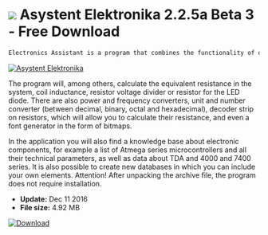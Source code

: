 # ![](https://cdn.softexe.net/static/icon/9/asystent-elektronika-11264.png) Asystent Elektronika 2.2.5a Beta 3 - Free Download

```sh
Electronics Assistant is a program that combines the functionality of over 20 different types of calculators, unit converters and other tools that can assist in the work of the title electronics, but also students and students of related fields.
```
[![Asystent Elektronika](https://gallery.dpcdn.pl/imgc/Tools/72832/g_-_420x350_1.5_-_x20161211185400_0.png)](https://softexe.net/win/hobbies-lifestyle/other/asystent-elektronika:ppbfd.html)

The program will, among others, calculate the equivalent resistance in the system, coil inductance, resistor voltage divider or resistor for the LED diode. There are also power and frequency converters, unit and number converter (between decimal, binary, octal and hexadecimal), decoder strip on resistors, which will allow you to calculate their resistance, and even a font generator in the form of bitmaps.
 
 In the application you will also find a knowledge base about electronic components, for example a list of Atmega series microcontrollers and all their technical parameters, as well as data about TDA and 4000 and 7400 series. It is also possible to create new databases in which you can include your own elements.
 Attention!
 After unpacking the archive file, the program does not require installation.


- **Update:** Dec 11 2016
- **File size:** 4.92 MB

[![Download](https://cdn.softexe.net/static/img/download.png)](https://softexe.net/win/hobbies-lifestyle/other/asystent-elektronika:ppbfd.html)

